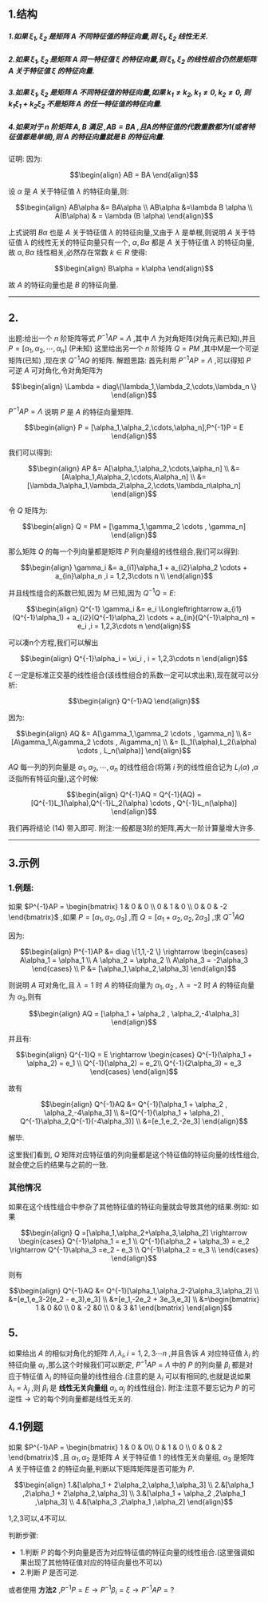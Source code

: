 ## 1.结构
##### 1.如果 $\xi_1,\xi_2$ 是矩阵 $A$ 不同特征值的特征向量,则 $\xi_1,\xi_2$ 线性无关.
##### 2.如果 $\xi_1,\xi_2$ 是矩阵 $A$ 同一特征值 $\xi$ 的特征向量,则 $\xi_1,\xi_2$ 的线性组合仍然是矩阵 $A$ 关于特征值 $\xi$ 的特征向量. 
##### 3.如果 $\xi_1,\xi_2$ 是矩阵 $A$ 不同特征值的特征向量,如果 $k_1\not ={k_2} , k_1\not ={0},k_2\not ={0},$ 则 $k_1\xi_1+k_2\xi_2$ 不是矩阵 $A$ 的任一特征值的特征向量.
##### 4.如果对于 $n$ 阶矩阵 $A,B$ 满足 ,$AB = BA$ ,且$A$的特征值的代数重数都为1(或者特征值都是单根),则 $A$ 的特征向量就是 $B$ 的特征向量.
证明:
因为:

$$\begin{align}
    AB = BA
\end{align}$$

设 $\alpha$ 是 $A$ 关于特征值 $\lambda$ 的特征向量,则:

$$\begin{align}
    AB\alpha &= BA\alpha \\
    AB\alpha &=\lambda B \alpha \\
    A(B\alpha) & = \lambda (B \alpha)
\end{align}$$

上式说明 $B\alpha$ 也是 $A$ 关于特征值 $\lambda$ 的特征向量,又由于 $\lambda$ 是单根,则说明 $A$ 关于特征值 $\lambda$ 的线性无关的特征向量只有一个, $\alpha,B\alpha$ 都是 $A$ 关于特征值 $\lambda$ 的特征向量,故 $\alpha,B\alpha$ 线性相关,必然存在常数 $k \in R$ 使得:

$$\begin{align}
    B\alpha = k\alpha
\end{align}$$

故 $A$ 的特征向量也是 $B$ 的特征向量.


----
## 2.
出题:给出一个 $n$ 阶矩阵等式 $P^{-1}AP = \Lambda$ ,其中 $\Lambda$ 为对角矩阵(对角元素已知),并且 $P = [\alpha_1,\alpha_2,\cdots,\alpha_n]$ (P未知) 这里给出另一个 $n$ 阶矩阵 $Q = PM$ ,其中M是一个可逆矩阵(已知) ,现在求 $Q^{-1}AQ$ 的矩阵.
解题思路:
首先利用 $P^{-1}AP = \Lambda$ ,可以得知 $P$ 可逆 $A$ 可对角化,令对角矩阵为

$$\begin{align}
    \Lambda = diag\{\lambda_1,\lambda_2,\cdots,\lambda_n \}
\end{align}$$

$P^{-1}AP = \Lambda$ 说明 $P$ 是 $A$ 的特征向量矩阵.

$$\begin{align}
    P = [\alpha_1,\alpha_2,\cdots,\alpha_n],P^{-1}P = E
\end{align}$$

我们可以得到:

$$\begin{align}
    AP &= A[\alpha_1,\alpha_2,\cdots,\alpha_n] \\
    &= [A\alpha_1,A\alpha_2,\cdots,A\alpha_n] \\
    &= [\lambda_1\alpha_1,\lambda_2\alpha_2,\cdots,\lambda_n\alpha_n] 
\end{align}$$

令 $Q$ 矩阵为:

$$\begin{align}
    Q = PM = [\gamma_1,\gamma_2 \cdots , \gamma_n]
\end{align}$$

那么矩阵 $Q$ 的每一个列向量都是矩阵 $P$ 列向量组的线性组合,我们可以得到:

$$\begin{align}
    \gamma_i &= a_{i1}\alpha_1 + a_{i2}\alpha_2 \cdots + a_{in}\alpha_n ,i = 1,2,3\cdots n \\
\end{align}$$

并且线性组合的系数已知,因为 $M$ 已知,因为 $Q^{-1}Q=E$:

$$\begin{align}
    Q^{-1} \gamma_i &= e_i \Longleftrightarrow a_{i1}(Q^{-1}\alpha_1) + a_{i2}(Q^{-1}\alpha_2) \cdots + a_{in}(Q^{-1}\alpha_n) = e_i ,i = 1,2,3\cdots n
\end{align}$$

可以凑n个方程,我们可以解出

$$\begin{align}
    Q^{-1}\alpha_i = \xi_i , i = 1,2,3\cdots n 
\end{align}$$

$\xi$ 一定是标准正交基的线性组合(该线性组合的系数一定可以求出来),现在就可以分析:

$$\begin{align}
    Q^{-1}AQ 
\end{align}$$

因为:

$$\begin{align}
    AQ &= A[\gamma_1,\gamma_2 \cdots , \gamma_n] \\
    &= [A\gamma_1,A\gamma_2 \cdots , A\gamma_n] \\
    &= [L_1(\alpha),L_2(\alpha) \cdots , L_n(\alpha)]
\end{align}$$

$AQ$ 每一列的列向量是 $\alpha_1,\alpha_2,\cdots,\alpha_n$ 的线性组合(将第 $i$ 列的线性组合记为 $L_i(\alpha)$ ,$\alpha$ 泛指所有特征向量),这个时候:

$$\begin{align}
    Q^{-1}AQ = Q^{-1}(AQ) = [Q^{-1}L_1(\alpha),Q^{-1}L_2(\alpha) \cdots , Q^{-1}L_n(\alpha)]
\end{align}$$

我们再将结论 (14) 带入即可.
附注:一般都是3阶的矩阵,再大一阶计算量增大许多.

---
## 3.示例
### 1.例题:
如果  $P^{-1}AP = \begin{bmatrix}
    1 & 0 & 0 \\ 0 & 1 & 0 \\ 0 & 0 & -2  
\end{bmatrix}$ ,如果 $P = [\alpha_1,\alpha_2,\alpha_3]$ ,而 $Q = [\alpha_1 + \alpha_2 , \alpha_2,2\alpha_3]$ ,求 $Q^{-1}AQ$

因为:

$$\begin{align}
    P^{-1}AP &= diag \{1,1,-2 \} \rightarrow \begin{cases}
        A\alpha_1 = \alpha_1 \\
        A \alpha_2 = \alpha_2 \\
        A\alpha_3 = -2\alpha_3
    \end{cases} \\
    P &= [\alpha_1,\alpha_2,\alpha_3]
\end{align}$$

则说明 $A$ 可对角化,且 $\lambda = 1$ 时 $A$ 的特征向量为 $\alpha_1,\alpha_2$ ,  $\lambda = -2$ 时 $A$ 的特征向量为 $\alpha_3$,则有

$$\begin{align}
    AQ = [\alpha_1 + \alpha_2 , \alpha_2,-4\alpha_3]
\end{align}$$

并且有:

$$\begin{align}
    Q^{-1}Q = E \rightarrow \begin{cases}
    Q^{-1}(\alpha_1 + \alpha_2) = e_1 \\
    Q^{-1}(\alpha_2) = e_2\\
    Q^{-1}(2\alpha_3) = e_3
    \end{cases}
\end{align}$$

故有

$$\begin{align}
    Q^{-1}AQ &=  Q^{-1}[\alpha_1 + \alpha_2 , \alpha_2,-4\alpha_3] \\
    &=[Q^{-1}(\alpha_1 + \alpha_2) , Q^{-1}\alpha_2,Q^{-1}(-4\alpha_3)] \\
    &=[e_1,e_2,-2e_3]
\end{align}$$

解毕.



这里我们看到, $Q$ 矩阵对应特征值的列向量都是这个特征值的特征向量的线性组合,就会使之后的结果与之前的一致.

### 其他情况
如果在这个线性组合中参杂了其他特征值的特征向量就会导致其他的结果.例如:
如果

$$\begin{align}
    Q =[\alpha_1,\alpha_2+\alpha_3,\alpha_2] \rightarrow \begin{cases}
        Q^{-1}\alpha_1 = e_1 \\
        Q^{-1}(\alpha_2 + \alpha_3) = e_2 \rightarrow Q^{-1}\alpha_3 =e_2 - e_3 \\
        Q^{-1}\alpha_2 = e_3 \\
    \end{cases}
\end{align}$$

则有

$$\begin{align}
    Q^{-1}AQ &= Q^{-1}[\alpha_1,\alpha_2-2\alpha_3,\alpha_2] \\ 
    &=[e_1,e_3-2(e_2 - e_3),e_3] \\
    &=[e_1,-2e_2 + 3e_3,e_3] \\
    &=\begin{bmatrix}
        1 & 0 &0 \\
        0 & -2 &0 \\
        0 & 3 &1
    \end{bmatrix}
\end{align}$$




## 5.
如果给出 $A$ 的相似对角化的矩阵 $\Lambda ,\lambda_i,i=1,2,3\cdots n$ ,并且告诉 $A$ 对应特征值 $\lambda_i$ 的特征向量 $\alpha_i$ ,那么这个时候我们可以断定, $P^{-1}AP = \Lambda$ 中的 $P$ 的列向量 $\beta_i$ 都是对应于特征值 $\lambda_i$ 的特征向量的线性组合.(注意的是 $\lambda_i$ 可以有相同的,也就是说如果 $\lambda_i = \lambda_j$ ,则 $\beta_i$ 是 **线性无关向量组** $\alpha_i,\alpha_j$ 的线性组合).
附注:注意不要忘记为 $P$ 的可逆性 $\rightarrow$ 它的每个列向量都是线性无关的.


## 4.1例题
如果 $P^{-1}AP = \begin{bmatrix}
    1 & 0 & 0\\
    0 & 1 & 0 \\
    0 & 0 & 2 
\end{bmatrix}$ ,且 $\alpha_1,\alpha_2$ 是矩阵 $A$ 关于特征值 $1$ 的线性无关向量组, $\alpha_3$ 是矩阵 $A$ 关于特征值 $2$ 的特征向量,判断以下矩阵矩阵是否可能为 $P$.

$$\begin{align}
    1.&[\alpha_1 + 2\alpha_2,\alpha_1,\alpha_3] \\
    2.&[\alpha_1 ,2\alpha_1 + 2\alpha_2,\alpha_3] \\
    3.&[\alpha_1 + \alpha_2 ,2\alpha_1 ,\alpha_3] \\
    4.&[\alpha_3 ,2\alpha_1 ,\alpha_2]
\end{align}$$

1,2,3可以,4不可以.


判断步骤:
* 1.判断 $P$ 的每个列向量是否为对应特征值的特征向量的线性组合.(这里强调如果出现了其他特征值对应的特征向量也不可以)
* 2.判断 $P$ 是否可逆.

或者使用 **方法2** ,$P^{-1}P = E \rightarrow P^{-1}\beta_i = \xi  \rightarrow P^{-1}AP = ?$



